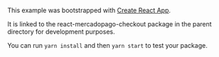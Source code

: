 This example was bootstrapped with [Create React App](https://github.com/facebook/create-react-app).

It is linked to the react-mercadopago-checkout package in the parent directory for development purposes.

You can run `yarn install` and then `yarn start` to test your package.
